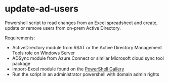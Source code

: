 # update-ad-users

Powershell script to read changes from an Excel spreadsheet and create, update or remove users from on-prem Active Directory.

Requirements:
- ActiveDirectory module from RSAT or the Active Directory Management Tools role on Windows Server
- ADSync module from Azure Connect or similar Microsoft cloud sync tool package
- Import-Excel module found on the [PowerShell Gallery](https://www.powershellgallery.com/packages/ImportExcel/7.8.6)
- Run the script in an administrator powershell with domain admin rights
